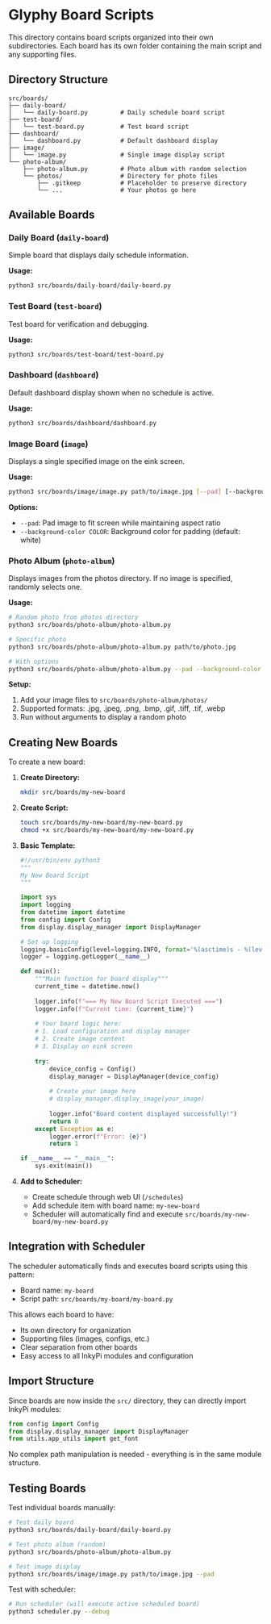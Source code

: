 # Glyphy Board Scripts

This directory contains board scripts organized into their own subdirectories. Each board has its own folder containing the main script and any supporting files.

## Directory Structure

```
src/boards/
├── daily-board/
│   └── daily-board.py         # Daily schedule board script
├── test-board/
│   └── test-board.py          # Test board script  
├── dashboard/
│   └── dashboard.py           # Default dashboard display
├── image/
│   └── image.py               # Single image display script
└── photo-album/
    ├── photo-album.py         # Photo album with random selection
    └── photos/                # Directory for photo files
        ├── .gitkeep           # Placeholder to preserve directory
        └── ...                # Your photos go here
```

## Available Boards

### Daily Board (`daily-board`)
Simple board that displays daily schedule information.

**Usage:**
```bash
python3 src/boards/daily-board/daily-board.py
```

### Test Board (`test-board`)
Test board for verification and debugging.

**Usage:**
```bash
python3 src/boards/test-board/test-board.py
```

### Dashboard (`dashboard`)
Default dashboard display shown when no schedule is active.

**Usage:**
```bash
python3 src/boards/dashboard/dashboard.py
```

### Image Board (`image`)
Displays a single specified image on the eink screen.

**Usage:**
```bash
python3 src/boards/image/image.py path/to/image.jpg [--pad] [--background-color COLOR]
```

**Options:**
- `--pad`: Pad image to fit screen while maintaining aspect ratio
- `--background-color COLOR`: Background color for padding (default: white)

### Photo Album (`photo-album`)
Displays images from the photos directory. If no image is specified, randomly selects one.

**Usage:**
```bash
# Random photo from photos directory
python3 src/boards/photo-album/photo-album.py

# Specific photo
python3 src/boards/photo-album/photo-album.py path/to/photo.jpg

# With options
python3 src/boards/photo-album/photo-album.py --pad --background-color black
```

**Setup:**
1. Add your image files to `src/boards/photo-album/photos/`
2. Supported formats: .jpg, .jpeg, .png, .bmp, .gif, .tiff, .tif, .webp
3. Run without arguments to display a random photo

## Creating New Boards

To create a new board:

1. **Create Directory:**
   ```bash
   mkdir src/boards/my-new-board
   ```

2. **Create Script:**
   ```bash
   touch src/boards/my-new-board/my-new-board.py
   chmod +x src/boards/my-new-board/my-new-board.py
   ```

3. **Basic Template:**
   ```python
   #!/usr/bin/env python3
   """
   My New Board Script
   """
   
   import sys
   import logging
   from datetime import datetime
   from config import Config
   from display.display_manager import DisplayManager
   
   # Set up logging
   logging.basicConfig(level=logging.INFO, format='%(asctime)s - %(levelname)s - %(message)s')
   logger = logging.getLogger(__name__)
   
   def main():
       """Main function for board display"""
       current_time = datetime.now()
       
       logger.info(f"=== My New Board Script Executed ===")
       logger.info(f"Current time: {current_time}")
       
       # Your board logic here:
       # 1. Load configuration and display manager
       # 2. Create image content  
       # 3. Display on eink screen
       
       try:
           device_config = Config()
           display_manager = DisplayManager(device_config)
           
           # Create your image here
           # display_manager.display_image(your_image)
           
           logger.info("Board content displayed successfully!")
           return 0
       except Exception as e:
           logger.error(f"Error: {e}")
           return 1
   
   if __name__ == "__main__":
       sys.exit(main())
   ```

4. **Add to Scheduler:**
   - Create schedule through web UI (`/schedules`)
   - Add schedule item with board name: `my-new-board`
   - Scheduler will automatically find and execute `src/boards/my-new-board/my-new-board.py`

## Integration with Scheduler

The scheduler automatically finds and executes board scripts using this pattern:
- Board name: `my-board`
- Script path: `src/boards/my-board/my-board.py`

This allows each board to have:
- Its own directory for organization
- Supporting files (images, configs, etc.)
- Clear separation from other boards
- Easy access to all InkyPi modules and configuration

## Import Structure

Since boards are now inside the `src/` directory, they can directly import InkyPi modules:

```python
from config import Config
from display.display_manager import DisplayManager
from utils.app_utils import get_font
```

No complex path manipulation is needed - everything is in the same module structure.

## Testing Boards

Test individual boards manually:
```bash
# Test daily board
python3 src/boards/daily-board/daily-board.py

# Test photo album (random)
python3 src/boards/photo-album/photo-album.py

# Test image display
python3 src/boards/image/image.py path/to/image.jpg --pad
```

Test with scheduler:
```bash
# Run scheduler (will execute active scheduled board)
python3 scheduler.py --debug
``` 